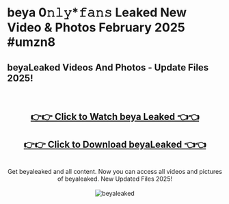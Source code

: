 # beya 0𝚗𝚕𝚢*𝚏𝚊𝚗𝚜 Leaked New Video & Photos February 2025 #umzn8

<h2>beyaLeaked Videos And Photos - Update Files 2025!</h2>
<br>
<div align="center">
<h2><a href="https://mediaupload.pro?title=beya&ref=11F" rel="nofollow">👉👉 Click to Watch beya Leaked 👈👈</a></h2>
<h2><a href="https://mediaupload.pro?title=beya&ref=11F" rel="nofollow">👉👉 Click to Download beyaLeaked 👈👈</a></h2>
<br>
Get beyaleaked and all content. Now you can access all videos and pictures of beyaleaked. New Updated Files 2025!
<br>
<br>
<a href="https://mediaupload.pro?title=beya&ref=11F" rel="nofollow" data-target="animated-image.originalLink"><img src="https://i.ibb.co/Gkj2r4b/banner.png" alt="beyaleaked" style="max-width: 100%; display: inline-block;" data-target="animated-image.originalImage"></a>
</div>
<br>

